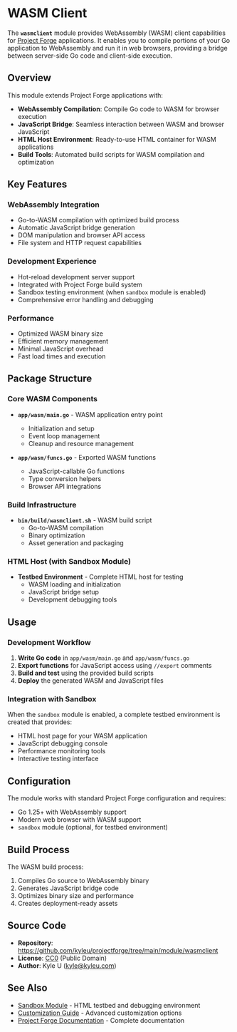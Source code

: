 # WASM Client

The **`wasmclient`** module provides WebAssembly (WASM) client capabilities for [Project Forge](https://projectforge.dev) applications. It enables you to compile portions of your Go application to WebAssembly and run it in web browsers, providing a bridge between server-side Go code and client-side execution.

## Overview

This module extends Project Forge applications with:

- **WebAssembly Compilation**: Compile Go code to WASM for browser execution
- **JavaScript Bridge**: Seamless interaction between WASM and browser JavaScript
- **HTML Host Environment**: Ready-to-use HTML container for WASM applications
- **Build Tools**: Automated build scripts for WASM compilation and optimization

## Key Features

### WebAssembly Integration
- Go-to-WASM compilation with optimized build process
- Automatic JavaScript bridge generation
- DOM manipulation and browser API access
- File system and HTTP request capabilities

### Development Experience
- Hot-reload development server support
- Integrated with Project Forge build system
- Sandbox testing environment (when `sandbox` module is enabled)
- Comprehensive error handling and debugging

### Performance
- Optimized WASM binary size
- Efficient memory management
- Minimal JavaScript overhead
- Fast load times and execution

## Package Structure

### Core WASM Components

- **`app/wasm/main.go`** - WASM application entry point
  - Initialization and setup
  - Event loop management
  - Cleanup and resource management

- **`app/wasm/funcs.go`** - Exported WASM functions
  - JavaScript-callable Go functions
  - Type conversion helpers
  - Browser API integrations

### Build Infrastructure

- **`bin/build/wasmclient.sh`** - WASM build script
  - Go-to-WASM compilation
  - Binary optimization
  - Asset generation and packaging

### HTML Host (with Sandbox Module)

- **Testbed Environment** - Complete HTML host for testing
  - WASM loading and initialization
  - JavaScript bridge setup
  - Development debugging tools

## Usage

### Development Workflow

1. **Write Go code** in `app/wasm/main.go` and `app/wasm/funcs.go`
2. **Export functions** for JavaScript access using `//export` comments
3. **Build and test** using the provided build scripts
4. **Deploy** the generated WASM and JavaScript files

### Integration with Sandbox

When the `sandbox` module is enabled, a complete testbed environment is created that provides:
- HTML host page for your WASM application
- JavaScript debugging console
- Performance monitoring tools
- Interactive testing interface

## Configuration

The module works with standard Project Forge configuration and requires:
- Go 1.25+ with WebAssembly support
- Modern web browser with WASM support
- `sandbox` module (optional, for testbed environment)

## Build Process

The WASM build process:
1. Compiles Go source to WebAssembly binary
2. Generates JavaScript bridge code
3. Optimizes binary size and performance
4. Creates deployment-ready assets

## Source Code

- **Repository**: https://github.com/kyleu/projectforge/tree/main/module/wasmclient
- **License**: [CC0](https://creativecommons.org/publicdomain/zero/1.0) (Public Domain)
- **Author**: Kyle U (kyle@kyleu.com)

## See Also

- [Sandbox Module](sandbox.md) - HTML testbed and debugging environment
- [Customization Guide](../customizing.md) - Advanced customization options
- [Project Forge Documentation](https://projectforge.dev) - Complete documentation

